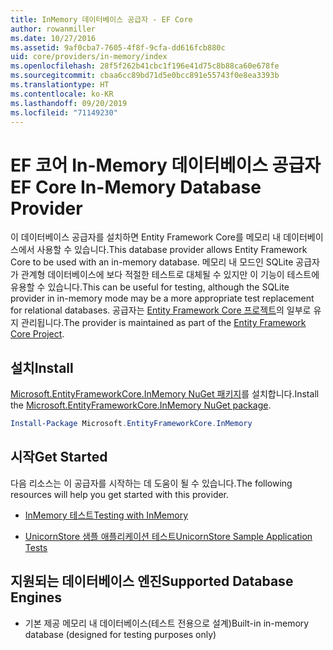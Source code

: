 ```yaml
---
title: InMemory 데이터베이스 공급자 - EF Core
author: rowanmiller
ms.date: 10/27/2016
ms.assetid: 9af0cba7-7605-4f8f-9cfa-dd616fcb880c
uid: core/providers/in-memory/index
ms.openlocfilehash: 28f5f262b41cbc1f196e41d75c8b88ca60e678fe
ms.sourcegitcommit: cbaa6cc89bd71d5e0bcc891e55743f0e8ea3393b
ms.translationtype: HT
ms.contentlocale: ko-KR
ms.lasthandoff: 09/20/2019
ms.locfileid: "71149230"
---
```

# <a name="ef-core-in-memory-database-provider"></a><span data-ttu-id="9a27e-102">EF 코어 In-Memory 데이터베이스 공급자</span><span class="sxs-lookup"><span data-stu-id="9a27e-102">EF Core In-Memory Database Provider</span></span>

<span data-ttu-id="9a27e-103">이 데이터베이스 공급자를 설치하면 Entity Framework Core를 메모리 내 데이터베이스에서 사용할 수 있습니다.</span><span class="sxs-lookup"><span data-stu-id="9a27e-103">This database provider allows Entity Framework Core to be used with an in-memory database.</span></span> <span data-ttu-id="9a27e-104">메모리 내 모드인 SQLite 공급자가 관계형 데이터베이스에 보다 적절한 테스트로 대체될 수 있지만 이 기능이 테스트에 유용할 수 있습니다.</span><span class="sxs-lookup"><span data-stu-id="9a27e-104">This can be useful for testing, although the SQLite provider in in-memory mode may be a more appropriate test replacement for relational databases.</span></span> <span data-ttu-id="9a27e-105">공급자는 [Entity Framework Core 프로젝트](https://github.com/aspnet/EntityFrameworkCore)의 일부로 유지 관리됩니다.</span><span class="sxs-lookup"><span data-stu-id="9a27e-105">The provider is maintained as part of the [Entity Framework Core Project](https://github.com/aspnet/EntityFrameworkCore).</span></span>

## <a name="install"></a><span data-ttu-id="9a27e-106">설치</span><span class="sxs-lookup"><span data-stu-id="9a27e-106">Install</span></span>

<span data-ttu-id="9a27e-107">[Microsoft.EntityFrameworkCore.InMemory NuGet 패키지](https://www.nuget.org/packages/Microsoft.EntityFrameworkCore.InMemory/)를 설치합니다.</span><span class="sxs-lookup"><span data-stu-id="9a27e-107">Install the [Microsoft.EntityFrameworkCore.InMemory NuGet package](https://www.nuget.org/packages/Microsoft.EntityFrameworkCore.InMemory/).</span></span>

``` powershell
Install-Package Microsoft.EntityFrameworkCore.InMemory
```

## <a name="get-started"></a><span data-ttu-id="9a27e-108">시작</span><span class="sxs-lookup"><span data-stu-id="9a27e-108">Get Started</span></span>

<span data-ttu-id="9a27e-109">다음 리소스는 이 공급자를 시작하는 데 도움이 될 수 있습니다.</span><span class="sxs-lookup"><span data-stu-id="9a27e-109">The following resources will help you get started with this provider.</span></span>
* [<span data-ttu-id="9a27e-110">InMemory 테스트</span><span class="sxs-lookup"><span data-stu-id="9a27e-110">Testing with InMemory</span></span>](../../miscellaneous/testing/in-memory.md)

* [<span data-ttu-id="9a27e-111">UnicornStore 샘플 애플리케이션 테스트</span><span class="sxs-lookup"><span data-stu-id="9a27e-111">UnicornStore Sample Application Tests</span></span>](https://github.com/rowanmiller/UnicornStore/blob/master/UnicornStore/src/UnicornStore.Tests/Controllers/ShippingControllerTests.cs)

## <a name="supported-database-engines"></a><span data-ttu-id="9a27e-112">지원되는 데이터베이스 엔진</span><span class="sxs-lookup"><span data-stu-id="9a27e-112">Supported Database Engines</span></span>

* <span data-ttu-id="9a27e-113">기본 제공 메모리 내 데이터베이스(테스트 전용으로 설계)</span><span class="sxs-lookup"><span data-stu-id="9a27e-113">Built-in in-memory database (designed for testing purposes only)</span></span>
